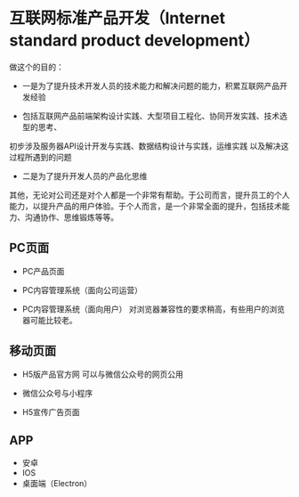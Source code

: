 # 互联网标准产品开发（Internet standard product development）

做这个的目的：

- 一是为了提升技术开发人员的技术能力和解决问题的能力，积累互联网产品开发经验

- 包括互联网产品前端架构设计实践、大型项目工程化、协同开发实践、技术选型的思考、

初步涉及服务器API设计开发与实践、数据结构设计与实践，运维实践 以及解决这过程所遇到的问题

- 二是为了提升开发人员的产品化思维

其他，无论对公司还是对个人都是一个非常有帮助。于公司而言，提升员工的个人能力，以提升产品的用户体验。于个人而言，是一个非常全面的提升，包括技术能力、沟通协作、思维锻炼等等。



## PC页面

- PC产品页面

- PC内容管理系统（面向公司运营）

- PC内容管理系统（面向用户）
对浏览器兼容性的要求稍高，有些用户的浏览器可能比较老。

## 移动页面

- H5版产品官方网
可以与微信公众号的网页公用

- 微信公众号与小程序

- H5宣传广告页面

## APP

- 安卓
- IOS
- 桌面端（Electron）

